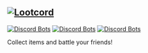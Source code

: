 [![Lootcord](https://cdn.discordapp.com/attachments/454163538886524928/544634630058541094/lc_logo.png)](https://discordapp.com/oauth2/authorize?client_id=493316754689359874&permissions=519232&scope=bot)
---
[![Discord Bots](https://discordbots.org/api/widget/lib/493316754689359874.svg)](https://discordbots.org/bot/493316754689359874) [![Discord Bots](https://discordbots.org/api/widget/upvotes/493316754689359874.svg)](https://discordbots.org/bot/493316754689359874) [![Discord Bots](https://discordbots.org/api/widget/servers/493316754689359874.svg)](https://discordbots.org/bot/493316754689359874)

Collect items and battle your friends!
